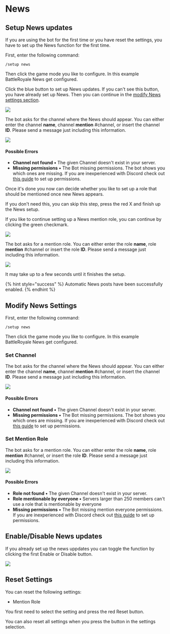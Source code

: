 # News

## Setup News updates

If you are using the bot for the first time or you have reset the settings, you have to set up the News function for the first time.

First, enter the following command:

```
/setup news
```

Then click the game mode you like to configure. In this example BattleRoyale News get configured.

Click the blue button to set up News updates. If you can't see this button, you have already set up News. Then you can continue in the [modify News settings section](news.md#modify-news-settings).

![](../.gitbook/assets/zfRfd0gF6m.gif)

The bot asks for the channel where the News should appear. You can either enter the channel **name**, channel **mention** #channel, or insert the channel **ID**. Please send a message just including this information.

![](../.gitbook/assets/R0MQr6nDCI.gif)

#### Possible Errors

* **Channel not found** **•** The given Channel doesn't exist in your server.
* **Missing permissions** **•** The Bot missing permissions. The bot shows you which ones are missing. If you are inexperienced with Discord check out [this guide](https://support.discord.com/hc/en-us/articles/206029707-How-do-I-set-up-Permissions-) to set up permissions.

Once it's done you now can decide whether you like to set up a role that should be mentioned once new News appears.&#x20;

If you don't need this, you can skip this step, press the red X and finish up the News setup.

If you like to continue setting up a News mention role, you can continue by clicking the green checkmark.

![](../.gitbook/assets/ZeAMUAd0Gl.gif)

The bot asks for a mention role. You can either enter the role **name**, role **mention** #channel or insert the role **ID**. Please send a message just including this information.

![](../.gitbook/assets/U62AzapXXs.gif)

It may take up to a few seconds until it finishes the setup.

{% hint style="success" %}
Automatic News posts have been successfully enabled.
{% endhint %}

## Modify News Settings

First, enter the following command:

```
/setup news
```

Then click the game mode you like to configure. In this example BattleRoyale News get configured.

### Set Channel

The bot asks for the channel where the News should appear. You can either enter the channel **name**, channel **mention** #channel, or insert the channel **ID**. Please send a message just including this information.

![](../.gitbook/assets/qll27qznS1.gif)

#### Possible Errors

* **Channel not found** **•** The given Channel doesn't exist in your server.
* **Missing permissions** **•** The Bot missing permissions. The bot shows you which ones are missing. If you are inexperienced with Discord check out [this guide](https://support.discord.com/hc/en-us/articles/206029707-How-do-I-set-up-Permissions-) to set up permissions.

### Set Mention Role

The bot asks for a mention role. You can either enter the role **name**, role **mention** #channel, or insert the role **ID**. Please send a message just including this information.

![](../.gitbook/assets/MX2o5fjDk6.gif)

#### Possible Errors

* **Role not found** **•** The given Channel doesn't exist in your server.
* **Role mentionable by everyone •** Servers larger than 250 members can't use a role that is mentionable by everyone
* **Missing permissions** **•** The Bot missing mention everyone permissions. If you are inexperienced with Discord check out [this guide](https://support.discord.com/hc/en-us/articles/206029707-How-do-I-set-up-Permissions-) to set up permissions.

## Enable/Disable News updates

If you already set up the news uppdates you can toggle the function by clicking the first Enable or Disable button.

![](../.gitbook/assets/4MLB06mhZ4.gif)

## Reset Settings

You can reset the following settings:

* Mention Role

You first need to select the setting and press the red Reset button.

You can also reset all settings when you press the button in the settings selection.
